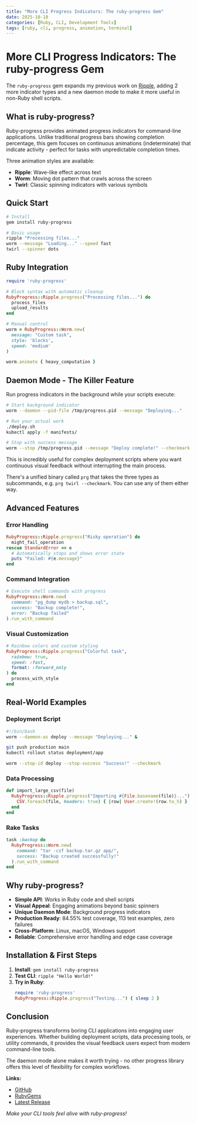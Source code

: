 ```yaml
---
title: "More CLI Progress Indicators: The ruby-progress Gem"
date: 2025-10-10
categories: [Ruby, CLI, Development Tools]
tags: [ruby, cli, progress, animation, terminal]
---
```


[ripple]: https://brettterpstra.com/2025/06/30/ripple-an-indeterminate-progress-indicator/

# More CLI Progress Indicators: The ruby-progress Gem

The `ruby-progress` gem expands my previous work on [Ripple], adding 2 more indicator types and a new daemon mode to make it more useful in non-Ruby shell scripts.

## What is ruby-progress?

Ruby-progress provides animated progress indicators for command-line applications. Unlike traditional progress bars showing completion percentage, this gem focuses on continuous animations (indeterminate) that indicate activity - perfect for tasks with unpredictable completion times.

Three animation styles are available:

- **Ripple**: Wave-like effect across text
- **Worm**: Moving dot pattern that crawls across the screen
- **Twirl**: Classic spinning indicators with various symbols

## Quick Start

```bash
# Install
gem install ruby-progress

# Basic usage
ripple "Processing files..."
worm --message "Loading..." --speed fast
twirl --spinner dots
```

## Ruby Integration

```ruby
require 'ruby-progress'

# Block syntax with automatic cleanup
RubyProgress::Ripple.progress("Processing files...") do
  process_files
  upload_results
end

# Manual control
worm = RubyProgress::Worm.new(
  message: "Custom task",
  style: 'blocks',
  speed: 'medium'
)

worm.animate { heavy_computation }
```

## Daemon Mode - The Killer Feature

Run progress indicators in the background while your scripts execute:

```bash
# Start background indicator
worm --daemon --pid-file /tmp/progress.pid --message "Deploying..."

# Run your actual work
./deploy.sh
kubectl apply -f manifests/

# Stop with success message
worm --stop /tmp/progress.pid --message "Deploy complete!" --checkmark
```

This is incredibly useful for complex deployment scripts where you want continuous visual feedback without interrupting the main process.

There's a unified binary called `prg` that takes the three types as subcommands, e.g. `prg twirl --checkmark`. You can use any of them either way.

## Advanced Features

### Error Handling
```ruby
RubyProgress::Ripple.progress("Risky operation") do
  might_fail_operation
rescue StandardError => e
  # Automatically stops and shows error state
  puts "Failed: #{e.message}"
end
```

### Command Integration
```ruby
# Execute shell commands with progress
RubyProgress::Worm.new(
  command: "pg_dump mydb > backup.sql",
  success: "Backup complete!",
  error: "Backup failed"
).run_with_command
```

### Visual Customization
```ruby
# Rainbow colors and custom styling
RubyProgress::Ripple.progress("Colorful task",
  rainbow: true,
  speed: :fast,
  format: :forward_only
) do
  process_with_style
end
```

## Real-World Examples

### Deployment Script

```bash
#!/bin/bash
worm --daemon-as deploy --message "Deploying..." &

git push production main
kubectl rollout status deployment/app

worm --stop-id deploy --stop-success "Success!" --checkmark
```

### Data Processing
```ruby
def import_large_csv(file)
  RubyProgress::Ripple.progress("Importing #{File.basename(file)}...") do
    CSV.foreach(file, headers: true) { |row| User.create!(row.to_h) }
  end
end
```

### Rake Tasks
```ruby
task :backup do
  RubyProgress::Worm.new(
    command: "tar -czf backup.tar.gz app/",
    success: "Backup created successfully!"
  ).run_with_command
end
```

## Why ruby-progress?

- **Simple API**: Works in Ruby code and shell scripts
- **Visual Appeal**: Engaging animations beyond basic spinners
- **Unique Daemon Mode**: Background progress indicators
- **Production Ready**: 84.55% test coverage, 113 test examples, zero failures
- **Cross-Platform**: Linux, macOS, Windows support
- **Reliable**: Comprehensive error handling and edge case coverage

## Installation & First Steps

1. **Install**: `gem install ruby-progress`
2. **Test CLI**: `ripple "Hello World!"`
3. **Try in Ruby**:
   ```ruby
   require 'ruby-progress'
   RubyProgress::Ripple.progress("Testing...") { sleep 2 }
   ```

## Conclusion

Ruby-progress transforms boring CLI applications into engaging user experiences. Whether building deployment scripts, data processing tools, or utility commands, it provides the visual feedback users expect from modern command-line tools.

The daemon mode alone makes it worth trying - no other progress library offers this level of flexibility for complex workflows.

**Links:**
- [GitHub](https://github.com/ttscoff/ruby-progress)
- [RubyGems](https://rubygems.org/gems/ruby-progress)
- [Latest Release](https://github.com/ttscoff/ruby-progress/releases/latest)

*Make your CLI tools feel alive with ruby-progress!*

